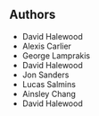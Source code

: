 
## Authors

- David Halewood
- Alexis Carlier
- George Lamprakis
- David Halewood
- Jon Sanders
- Lucas Salmins
- Ainsley Chang
- David Halewood
